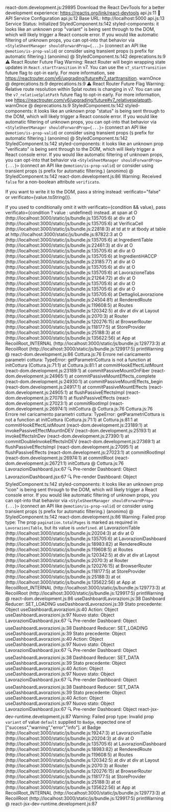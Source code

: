 react-dom.development.js:29895 Download the React DevTools for a better development experience: https://reactjs.org/link/react-devtools
api.js:11 🚀 API Service Configuration
api.js:12 Base URL: http://localhost:5000
api.js:13 Service Status: Initialized
StyledComponent.ts:142  styled-components: it looks like an unknown prop "variant" is being sent through to the DOM, which will likely trigger a React console error. If you would like automatic filtering of unknown props, you can opt-into that behavior via `<StyleSheetManager shouldForwardProp={...}>` (connect an API like `@emotion/is-prop-valid`) or consider using transient props (`$` prefix for automatic filtering.)
(anonimo) @ StyledComponent.ts:142
deprecations.ts:9  ⚠️ React Router Future Flag Warning: React Router will begin wrapping state updates in `React.startTransition` in v7. You can use the `v7_startTransition` future flag to opt-in early. For more information, see https://reactrouter.com/v6/upgrading/future#v7_starttransition.
warnOnce @ deprecations.ts:9
deprecations.ts:9  ⚠️ React Router Future Flag Warning: Relative route resolution within Splat routes is changing in v7. You can use the `v7_relativeSplatPath` future flag to opt-in early. For more information, see https://reactrouter.com/v6/upgrading/future#v7_relativesplatpath.
warnOnce @ deprecations.ts:9
StyledComponent.ts:142  styled-components: it looks like an unknown prop "status" is being sent through to the DOM, which will likely trigger a React console error. If you would like automatic filtering of unknown props, you can opt-into that behavior via `<StyleSheetManager shouldForwardProp={...}>` (connect an API like `@emotion/is-prop-valid`) or consider using transient props (`$` prefix for automatic filtering.)
(anonimo) @ StyledComponent.ts:142
StyledComponent.ts:142  styled-components: it looks like an unknown prop "verificato" is being sent through to the DOM, which will likely trigger a React console error. If you would like automatic filtering of unknown props, you can opt-into that behavior via `<StyleSheetManager shouldForwardProp={...}>` (connect an API like `@emotion/is-prop-valid`) or consider using transient props (`$` prefix for automatic filtering.)
(anonimo) @ StyledComponent.ts:142
react-dom.development.js:86  Warning: Received `false` for a non-boolean attribute `verificato`.

If you want to write it to the DOM, pass a string instead: verificato="false" or verificato={value.toString()}.

If you used to conditionally omit it with verificato={condition && value}, pass verificato={condition ? value : undefined} instead.
    at span
    at O (http://localhost:3000/static/js/bundle.js:135705:6)
    at div
    at O (http://localhost:3000/static/js/bundle.js:135705:6)
    at VerificaCell (http://localhost:3000/static/js/bundle.js:22818:3)
    at td
    at tr
    at tbody
    at table
    at http://localhost:3000/static/js/bundle.js:87822:3
    at O (http://localhost:3000/static/js/bundle.js:135705:6)
    at IngredientiTable (http://localhost:3000/static/js/bundle.js:22461:3)
    at div
    at O (http://localhost:3000/static/js/bundle.js:135705:6)
    at div
    at O (http://localhost:3000/static/js/bundle.js:135705:6)
    at IngredientiHACCP (http://localhost:3000/static/js/bundle.js:23185:77)
    at div
    at O (http://localhost:3000/static/js/bundle.js:135705:6)
    at div
    at O (http://localhost:3000/static/js/bundle.js:135705:6)
    at LavorazioneTabs (http://localhost:3000/static/js/bundle.js:21264:72)
    at div
    at O (http://localhost:3000/static/js/bundle.js:135705:6)
    at div
    at O (http://localhost:3000/static/js/bundle.js:135705:6)
    at div
    at O (http://localhost:3000/static/js/bundle.js:135705:6)
    at DettaglioLavorazione (http://localhost:3000/static/js/bundle.js:24504:81)
    at RenderedRoute (http://localhost:3000/static/js/bundle.js:119608:5)
    at Routes (http://localhost:3000/static/js/bundle.js:120342:5)
    at div
    at div
    at Layout (http://localhost:3000/static/js/bundle.js:2070:3)
    at Router (http://localhost:3000/static/js/bundle.js:120276:15)
    at BrowserRouter (http://localhost:3000/static/js/bundle.js:118177:5)
    at StoreProvider (http://localhost:3000/static/js/bundle.js:25188:3)
    at ot (http://localhost:3000/static/js/bundle.js:135622:56)
    at App
    at RecoilRoot_INTERNAL (http://localhost:3000/static/js/bundle.js:129773:3)
    at RecoilRoot (http://localhost:3000/static/js/bundle.js:129917:5)
printWarning @ react-dom.development.js:86
Cottura.js:76  Errore nel caricamento parametri cottura: TypeError: getParametriCottura is not a function
    at initCottura (Cottura.js:71:1)
    at Cottura.js:81:1
    at commitHookEffectListMount (react-dom.development.js:23189:1)
    at commitPassiveMountOnFiber (react-dom.development.js:24965:1)
    at commitPassiveMountEffects_complete (react-dom.development.js:24930:1)
    at commitPassiveMountEffects_begin (react-dom.development.js:24917:1)
    at commitPassiveMountEffects (react-dom.development.js:24905:1)
    at flushPassiveEffectsImpl (react-dom.development.js:27078:1)
    at flushPassiveEffects (react-dom.development.js:27023:1)
    at commitRootImpl (react-dom.development.js:26974:1)
initCottura @ Cottura.js:76
Cottura.js:76  Errore nel caricamento parametri cottura: TypeError: getParametriCottura is not a function
    at initCottura (Cottura.js:71:1)
    at Cottura.js:81:1
    at commitHookEffectListMount (react-dom.development.js:23189:1)
    at invokePassiveEffectMountInDEV (react-dom.development.js:25193:1)
    at invokeEffectsInDev (react-dom.development.js:27390:1)
    at commitDoubleInvokeEffectsInDEV (react-dom.development.js:27369:1)
    at flushPassiveEffectsImpl (react-dom.development.js:27095:1)
    at flushPassiveEffects (react-dom.development.js:27023:1)
    at commitRootImpl (react-dom.development.js:26974:1)
    at commitRoot (react-dom.development.js:26721:1)
initCottura @ Cottura.js:76
LavorazioniDashboard.jsx:67 🔍 Pre-render Dashboard: Object
LavorazioniDashboard.jsx:67 🔍 Pre-render Dashboard: Object
StyledComponent.ts:142  styled-components: it looks like an unknown prop "icon" is being sent through to the DOM, which will likely trigger a React console error. If you would like automatic filtering of unknown props, you can opt-into that behavior via `<StyleSheetManager shouldForwardProp={...}>` (connect an API like `@emotion/is-prop-valid`) or consider using transient props (`$` prefix for automatic filtering.)
(anonimo) @ StyledComponent.ts:142
react-dom.development.js:86  Warning: Failed prop type: The prop `pagination.totalPages` is marked as required in `LavorazioniTable`, but its value is `undefined`.
    at LavorazioniTable (http://localhost:3000/static/js/bundle.js:20204:3)
    at div
    at O (http://localhost:3000/static/js/bundle.js:135705:6)
    at LavorazioniDashboard (http://localhost:3000/static/js/bundle.js:18983:82)
    at RenderedRoute (http://localhost:3000/static/js/bundle.js:119608:5)
    at Routes (http://localhost:3000/static/js/bundle.js:120342:5)
    at div
    at div
    at Layout (http://localhost:3000/static/js/bundle.js:2070:3)
    at Router (http://localhost:3000/static/js/bundle.js:120276:15)
    at BrowserRouter (http://localhost:3000/static/js/bundle.js:118177:5)
    at StoreProvider (http://localhost:3000/static/js/bundle.js:25188:3)
    at ot (http://localhost:3000/static/js/bundle.js:135622:56)
    at App
    at RecoilRoot_INTERNAL (http://localhost:3000/static/js/bundle.js:129773:3)
    at RecoilRoot (http://localhost:3000/static/js/bundle.js:129917:5)
printWarning @ react-dom.development.js:86
useDashboardLavorazioni.js:38 Dashboard Reducer: SET_LOADING
useDashboardLavorazioni.js:39 Stato precedente: Object
useDashboardLavorazioni.js:40 Action: Object
useDashboardLavorazioni.js:97 Nuovo stato: Object
LavorazioniDashboard.jsx:67 🔍 Pre-render Dashboard: Object
useDashboardLavorazioni.js:38 Dashboard Reducer: SET_LOADING
useDashboardLavorazioni.js:39 Stato precedente: Object
useDashboardLavorazioni.js:40 Action: Object
useDashboardLavorazioni.js:97 Nuovo stato: Object
LavorazioniDashboard.jsx:67 🔍 Pre-render Dashboard: Object
useDashboardLavorazioni.js:38 Dashboard Reducer: SET_DATA
useDashboardLavorazioni.js:39 Stato precedente: Object
useDashboardLavorazioni.js:40 Action: Object
useDashboardLavorazioni.js:97 Nuovo stato: Object
LavorazioniDashboard.jsx:67 🔍 Pre-render Dashboard: Object
useDashboardLavorazioni.js:38 Dashboard Reducer: SET_DATA
useDashboardLavorazioni.js:39 Stato precedente: Object
useDashboardLavorazioni.js:40 Action: Object
useDashboardLavorazioni.js:97 Nuovo stato: Object
LavorazioniDashboard.jsx:67 🔍 Pre-render Dashboard: Object
react-jsx-dev-runtime.development.js:87  Warning: Failed prop type: Invalid prop `variant` of value `default` supplied to `Badge`, expected one of ["success","warning","error","info"].
    at Badge (http://localhost:3000/static/js/bundle.js:19247:3)
    at LavorazioniTable (http://localhost:3000/static/js/bundle.js:20204:3)
    at div
    at O (http://localhost:3000/static/js/bundle.js:135705:6)
    at LavorazioniDashboard (http://localhost:3000/static/js/bundle.js:18983:82)
    at RenderedRoute (http://localhost:3000/static/js/bundle.js:119608:5)
    at Routes (http://localhost:3000/static/js/bundle.js:120342:5)
    at div
    at div
    at Layout (http://localhost:3000/static/js/bundle.js:2070:3)
    at Router (http://localhost:3000/static/js/bundle.js:120276:15)
    at BrowserRouter (http://localhost:3000/static/js/bundle.js:118177:5)
    at StoreProvider (http://localhost:3000/static/js/bundle.js:25188:3)
    at ot (http://localhost:3000/static/js/bundle.js:135622:56)
    at App
    at RecoilRoot_INTERNAL (http://localhost:3000/static/js/bundle.js:129773:3)
    at RecoilRoot (http://localhost:3000/static/js/bundle.js:129917:5)
printWarning @ react-jsx-dev-runtime.development.js:87